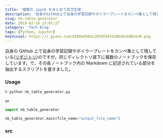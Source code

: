 ```yaml
---
title: '複数の.ipynb をまとめて目次生成'
description: '自身のGitHub上で自身の学習記録やボイラープレートをカンペ集として残している([リポジトリ](https://github.com/atsukoba/cheatbooks))のですが，同じディレクトリ直下に複数のノートブックを保存しています。で，その各ノートブック内のMarkdownに記述されている部分を抽出するスクリプトを書きました。'
slug: nb-table-generator
date: 2019-02-16 23:01:27
category: 'Tech Blog'
tags: [Python, Jupyter]
keyVisual: https://i.gyazo.com/8200e850ac205df84fd106d9c6d82e38.png
---
```


自身の GitHub 上で自身の学習記録やボイラープレートをカンペ集として残している([リポジトリ](https://github.com/atsukoba/cheatbooks))のですが，同じディレクトリ直下に複数のノートブックを保存しています。で，その各ノートブック内の Markdown に記述されている部分を抽出するスクリプトを書きました。

### Usage

```shell
% python nb_table_generator.py
```

or

```python
import nb_table_generator

nb_table_generator.main(file_name="output_file_name")
```

### src

<script src="https://gist.github.com/atsukoba/b284847b58c5d4598580dfe9539669e2.js"></script>
